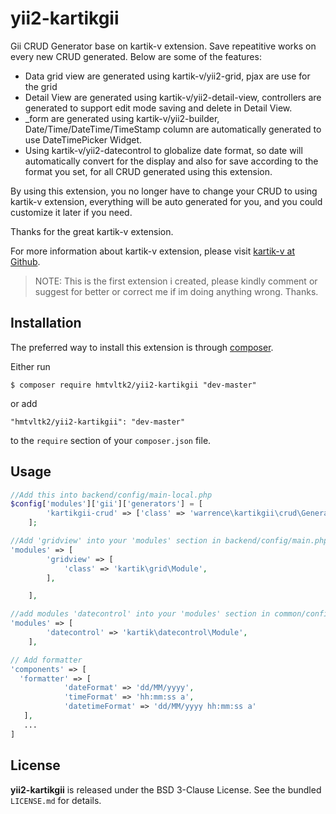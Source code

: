 yii2-kartikgii
==============

Gii CRUD Generator base on kartik-v extension. Save repeatitive works on every new CRUD generated. Below are some of the features:

- Data grid view are generated using kartik-v/yii2-grid, pjax are use for the grid
- Detail View are generated using kartik-v/yii2-detail-view, controllers are generated to support edit mode saving and delete in Detail View.
- _form are generated using kartik-v/yii2-builder, Date/Time/DateTime/TimeStamp column are automatically generated to use DateTimePicker Widget.
- Using kartik-v/yii2-datecontrol to globalize date format, so date will automatically convert for the display and also for save according to the format you set, for all CRUD generated using this extension.

By using this extension, you no longer have to change your CRUD to using kartik-v extension, everything will be auto generated for you, and you could customize it later if you need.

Thanks for the great kartik-v extension. 

For more information about kartik-v extension, please visit [kartik-v at Github](https://www.github.com/kartik-v).

> NOTE: This is the first extension i created, please kindly comment or suggest for better or correct me if im doing anything wrong. Thanks.

## Installation

The preferred way to install this extension is through [composer](http://getcomposer.org/download/).

Either run

```
$ composer require hmtvltk2/yii2-kartikgii "dev-master"
```

or add

```
"hmtvltk2/yii2-kartikgii": "dev-master"
```

to the ```require``` section of your `composer.json` file.

## Usage

```php
//Add this into backend/config/main-local.php
$config['modules']['gii']['generators'] = [
        'kartikgii-crud' => ['class' => 'warrence\kartikgii\crud\Generator'],
    ];
```

```php
//Add 'gridview' into your 'modules' section in backend/config/main.php
'modules' => [
        'gridview' => [
            'class' => 'kartik\grid\Module',
        ],

    ],
```

```php
//add modules 'datecontrol' into your 'modules' section in common/config/main 
'modules' => [
        'datecontrol' => 'kartik\datecontrol\Module',
    ],
```

```php
// Add formatter
'components' => [
  'formatter' => [
            'dateFormat' => 'dd/MM/yyyy',
            'timeFormat' => 'hh:mm:ss a',
            'datetimeFormat' => 'dd/MM/yyyy hh:mm:ss a'
   ],
   ...
]
```

## License

**yii2-kartikgii** is released under the BSD 3-Clause License. See the bundled `LICENSE.md` for details.
